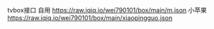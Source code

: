 tvbox接口
自用 https://raw.iqiq.io/wei790101/box/main/m.json
小苹果 https://raw.iqiq.io/wei790101/box/main/xiaopingguo.json
